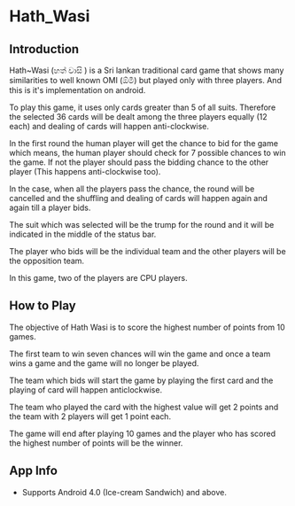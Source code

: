 # Hath_Wasi

## Introduction

Hath~Wasi (හත් වාසි ) is a Sri lankan traditional card game that shows many similarities to well known OMI (ඕමී) but played only with three players. And this is it's implementation on android.

To play this game, it uses only cards greater than 5 of all suits. Therefore the selected 36 cards will be dealt among the three players equally (12 each) and dealing of cards will happen anti-clockwise. 

In the first round the human player will get the chance to bid for the game which means, the human player should check for 7 possible chances to win the game. If not the player should pass the bidding chance to the other player (This happens anti-clockwise too). 

In the case, when all the players pass the chance, the round will be cancelled and the shuffling and dealing of cards will happen again and again till a player bids. 

The suit which was selected will be the trump for the round and it will be indicated in the middle of the status bar. 

The player who bids will be the individual team and the other players will be the opposition team.

In this game, two of the players are CPU players.

## How to Play

The objective of Hath Wasi is to score the highest number of points from 10 games. 

The first team to win seven chances will win the game and once a team wins a game and the game will no longer be played.

The team which bids will start the game by playing the first card and the playing of card will happen anticlockwise.

The team who played the card with the highest value will get 2 points and the team with 2 players will get 1 point each.

The game will end after playing 10 games and the player who has scored the highest number of points will be the winner.

## App Info

- Supports Android 4.0 (Ice-cream Sandwich) and above.
